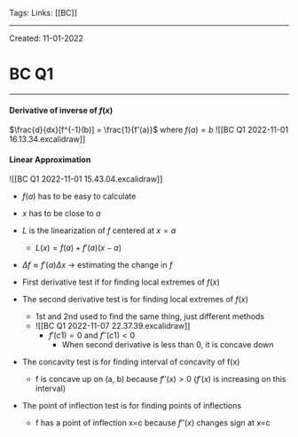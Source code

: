 Tags:
Links: [[BC]]

---
Created: 11-01-2022
# BC Q1
---

#### Derivative of inverse of $f(x)$
$\frac{d}{dx}[f^{-1}(b)] = \frac{1}{f'(a)}$ where $f(a)=b$
![[BC Q1 2022-11-01 16.13.34.excalidraw]]

#### Linear Approximation
![[BC Q1 2022-11-01 15.43.04.excalidraw]]
- $f(a)$ has to be easy to calculate
- $x$ has to be close to $a$
- $L$ is the linearization of $f$ centered at $x=a$
	- $L(x) = f(a) + f'(a)(x-a)$
- $\Delta f \approx f'(a)\Delta x$  → estimating the change in $f$


- First derivative test if for finding local extremes of $f(x)$
- The second derivative test is for finding local extremes of $f(x)$
	- 1st and 2nd used to find the same thing, just different methods
	- ![[BC Q1 2022-11-07 22.37.39.excalidraw]]
		- $f'(c1)=0$ and $f''(c1) < 0$
			- When second derivative is less than 0, it is concave down
- The concavity test is for finding interval of concavity of f(x)
	- f is concave up on (a, b) because $f''(x) > 0$ ($f'(x)$ is increasing on this interval)
- The point of inflection test is for finding points of inflections
	- f has a point of inflection x=c because $f''(x)$ changes sign at x=c

